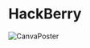 # HackBerry
![CanvaPoster](https://github.com/user-attachments/assets/62f09c17-7a7e-4a74-8f1f-6b223a4a382d)
